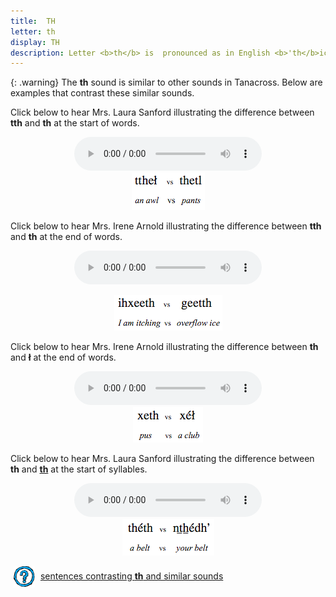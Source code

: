 ```yaml
---
title:  TH
letter: th
display: TH
description: Letter <b>th</b> is  pronounced as in English <b>'th</b>ick<b>' or 'th</b>in, and never as in English <b>'th</b>e' or '<b>th</b>is'.	It is  pronounced with the tip of the tongue between the teeth, permitting air to flow between the tongue and teeth. It is a voiceless sound (made without the vocal cords vibrating).
---
```




{: .warning}
The <b>th</b> sound is similar to other sounds in Tanacross. Below are examples that contrast these similar sounds.

Click below to hear Mrs. Laura Sanford illustrating the difference between <b>tth</b> and <b>th</b>	 at the start of words.

<center>
<audio controls src="/assets/audio/tth_th_comp_ls.mp3" type="audio/mpeg">Your browser does not support the audio element.</audio><br/>
<img src="/assets/gif//tth_th_comp.gif" border="0">
</center>

Click below to hear Mrs. Irene Arnold illustrating the difference between <b>tth</b> and <b>th</b> at the end of words.


<center>
<audio controls src="/assets/audio/tth_th_final_comp.mp3" type="audio/mpeg">Your browser does not support the audio element.</audio>
<p><img src="/assets/gif//tth_th_final_comp.gif" border="0"></p>
</center>


Click below to hear Mrs. Irene Arnold illustrating the difference between <b>th</b> and <b>&#322;</b> at the end of words.

<center>
<audio controls src="/assets/audio/th_L_final_comp.mp3" type="audio/mpeg">Your browser does not support the audio element.</audio><br/>
<img src="/assets/gif//th_L_final_comp.gif" border="0">
</center>


Click below to hear Mrs. Laura Sanford illustrating the difference between <b>th</b> and <b><u>th</u></b> at the start of syllables.

<center>
<audio controls src="/assets/audio/th_th_under_comp_ls.mp3" type="audio/mpeg">Your browser does not support the audio element.</audio><br/>
<img src="/assets/gif//th_th_under_comp.gif" border="0">
</center>

<p>
<img src="/assets/images/question.png" width="34" height="34" hspace="5" align="absmiddle"> <a href="../dental_comp/dental_sent/dental_sent.html"> sentences contrasting <b>th</b> and similar sounds</a><br />
</p>


						